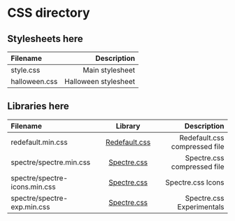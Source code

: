 # CSS directory
## Stylesheets here
| Filename      | Description          |
| :------------ | -------------------: |
| style.css     | Main stylesheet      |
| halloween.css | Halloween stylesheet |
## Libraries here
| Filename                      | Library                                               | Description                   |
| :---------------------------- | :---------------------------------------------------: | ----------------------------: |
| redefault.min.css             | [Redefault.css](https://l64.github.io/redefault)      | Redefault.css compressed file |
| spectre/spectre.min.css       | [Spectre.css](https://picturepan2.github.io/spectre/) | Spectre.css compressed file   |
| spectre/spectre-icons.min.css | [Spectre.css](https://picturepan2.github.io/spectre/) | Spectre.css Icons             |
| spectre/spectre-exp.min.css   | [Spectre.css](https://picturepan2.github.io/spectre/) | Spectre.css Experimentals     |